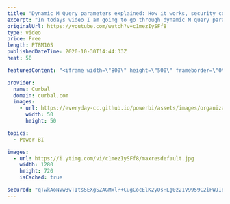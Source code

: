 ```yaml
---
title: "Dynamic M Query parameters explained: How it works, security concerns and limitations"
excerpt: "In todays video I am going to go through dynamic M query parameters:  00:00 Intro on M query parameters 00:00 Security risks to be aware of 00:00 Limitations with M query parameters 00:00 Dynamically change the x-axis with query parameters  Link to Microsoft documentation: https://docs.microsoft.com/en-us/power-bi/connect-data/desktop-dynamic-m-query-parameters#potential-security-risk"
originalUrl: https://youtube.com/watch?v=c1mezIySFf8
type: video
price: Free
length: PT8M10S
publishedDateTime: 2020-10-30T14:44:33Z
heat: 50

featuredContent: "<iframe width=\"800\" height=\"500\" frameborder=\"0\" src=\"https://www.youtube.com/embed/c1mezIySFf8\" allow=\"accelerometer; autoplay; encrypted-media; gyroscope; picture-in-picture\" allowfullscreen></iframe>"

provider:
  name: Curbal
  domain: curbal.com
  images:
    - url: https://everyday-cc.github.io/powerbi/assets/images/organizations/curbal.com-50x50.jpg
      width: 50
      height: 50

topics:
  - Power BI

images:
  - url: https://i.ytimg.com/vi/c1mezIySFf8/maxresdefault.jpg
    width: 1280
    height: 720
    isCached: true

secured: "qTwkAoNVwBvTItsSEXgSZAGMxlP+CugCocElK2yOsHLg0z21V9959C2iFWJIdZvQMto3UxBoFFsfmNm4/cCk6MsToehQIgYTaYLqmBceiV4BRDqgnTIY8n70fhtEkfo7v+9hk1BOmGYmDCPHeI0t+bvdqSSjW0BC2P53Gn0SvzCUAaYZEWyE+cx1IkjOjZGHO5nFXFHDtJZr8+tY6+5dS/+8ndEeomrHcYxw8o7X8WS2cABqH1ZtItHdKMoIrAHUDom1bEsy4m82ewRNxXpo4ry92t3GN+pj3WWQW2hRHQt3CdMpdbN9356yNvrvfZs4qO/q+lnbUiGz9Iq+wgaZDV3apf2v5PYxJxbl2GtYqfNPNkAk86UA8kWQtAHWaWuYXar5B+iRzj6icgOJXb7OiCTbfmOHCVRSG7/mxP6N5TQ=;BmDUKeVrsSY33R0CQqaXzQ=="
---
```



